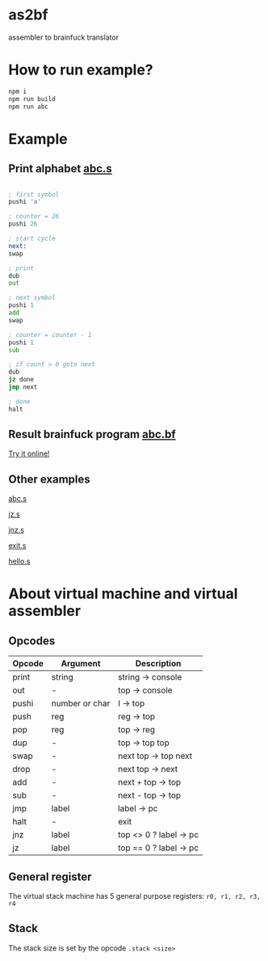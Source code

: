 as2bf
===========
assembler to brainfuck translator

# How to run example?

```sh
npm i
npm run build
npm run abc
```

# Example

##  Print alphabet [abc.s](examples/abc.s)

```asm

; first symbol
pushi 'a'

; counter = 26
pushi 26

; start cycle
next:
swap

; print 
dub
out

; next symbol
pushi 1
add
swap

; counter = counter - 1
pushi 1
sub

; if count > 0 goto next
dub
jz done
jmp next

; done
halt
```

## Result brainfuck program [abc.bf](examples/abc.bf)

[Try it online!](https://tio.run/##7dLBCsIwDADQDyrzC8J@ZPSggiCCB8Hvn45t9TDnBHV4eDmF0DZpeLvL9ng@XPentq1LNFWOpqpT5Jks/To@GyL6uJ8pHxpKaSjkrpTqHOXo@PfxcuR39zHp9mhX@j3plKatNt0b/WAz2cJGSvbilYhYdz/DYNXSYGtt@c/Wgw8@@OCDDz744IMPPvjggw8@@OCDDz744IMPPvjggw8@@OCDDz744IMPPvjggw8@@OCDDz744IMPPvjggw8@@OCDDz74fJ9P294A "brainfuck – Try It Online")


## Other examples

[abc.s](examples/abc.s)

[jz.s](examples/jz.s)

[jnz.s](examples/jnz.s)

[exit.s](examples/exit.s)

[hello.s](examples/hello.s)


# About virtual machine and virtual assembler

## Opcodes


| Opcode 	 | Argument 	 | Description               |
|--------	 |----------	 |-------------------------- |
| print  	 | string    	 | string → console          |
| out    	 | -         	 | top → console	         |
| pushi      | number or char| I → top                   |
| push       | reg           | reg → top                 |
| pop        | reg           | top → reg                 |
| dup        | -             | top → top top             |
| swap       | -             | next top → top next       |
| drop       | -             | next top → next           |
| add        | -             | next + top → top          |
| sub        | -             | next - top → top          |
| jmp        | label         | label → pc                |
| halt       | -             | exit                      | 
| jnz        | label         | top <> 0 ? label → pc     |
| jz         | label         | top == 0 ? label → pc     |

## General register

The virtual stack machine has 5 general purpose registers: `r0, r1, r2, r3, r4`

## Stack

The stack size is set by the opcode `.stack <size>`

